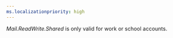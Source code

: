 ```yaml
---
ms.localizationpriority: high
---
```


<!-- markdownlint-disable MD002 MD041 -->

*Mail.ReadWrite.Shared* is only valid for work or school accounts.